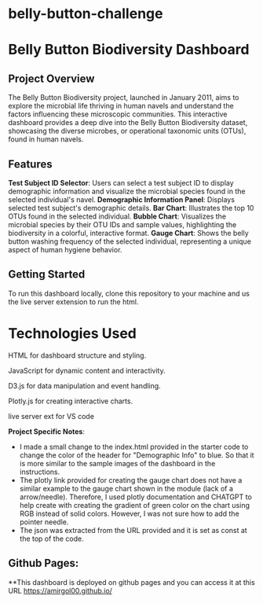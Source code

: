# belly-button-challenge
 
# Belly Button Biodiversity Dashboard

## Project Overview
The Belly Button Biodiversity project, launched in January 2011, aims to explore the microbial life thriving in human navels and understand the factors influencing these microscopic communities. This interactive dashboard provides a deep dive into the Belly Button Biodiversity dataset, showcasing the diverse microbes, or operational taxonomic units (OTUs), found in human navels.

## Features
**Test Subject ID Selector**: Users can select a test subject ID to display demographic information and visualize the microbial species found in the selected individual's navel.
**Demographic Information Panel**: Displays selected test subject's demographic details.
**Bar Chart**: Illustrates the top 10 OTUs found in the selected individual.
**Bubble Chart**: Visualizes the microbial species by their OTU IDs and sample values, highlighting the biodiversity in a colorful, interactive format.
**Gauge Chart**: Shows the belly button washing frequency of the selected individual, representing a unique aspect of human hygiene behavior.

## Getting Started
To run this dashboard locally, clone this repository to your machine and us the live server extension to run the html. 

# Technologies Used
HTML for dashboard structure and styling.

JavaScript for dynamic content and interactivity.

D3.js for data manipulation and event handling.

Plotly.js for creating interactive charts.

live server ext for VS code

**Project Specific Notes**:

-  I made a small change to the index.html provided in the starter code to change the color of the header for "Demographic Info" to blue. So that it is more similar to the sample images of the dashboard in the instructions.
-  The plotly link provided for creating the gauge chart does not have a similar example to the gauge chart shown in the module (lack of a arrow/needle). Therefore, I used plotly documentation and CHATGPT to help create with creating the gradient of green color on the chart using RGB instead of solid colors. However, I was not sure how to add the pointer needle.
-  The json was extracted from the URL provided and it is set as const at the top of the code.

## Github Pages:
**This dashboard is deployed on github pages and you can access it at this URL https://amirgol00.github.io/
